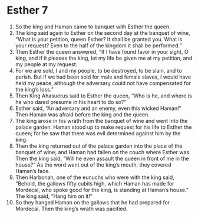 ﻿
# Esther 7
1. So the king and Haman came to banquet with Esther the queen. 
2. The king said again to Esther on the second day at the banquet of wine, “What is your petition, queen Esther? It shall be granted you. What is your request? Even to the half of the kingdom it shall be performed.” 
3. Then Esther the queen answered, “If I have found favor in your sight, O king, and if it pleases the king, let my life be given me at my petition, and my people at my request. 
4. For we are sold, I and my people, to be destroyed, to be slain, and to perish. But if we had been sold for male and female slaves, I would have held my peace, although the adversary could not have compensated for the king’s loss.” 
5. Then King Ahasuerus said to Esther the queen, “Who is he, and where is he who dared presume in his heart to do so?” 
6. Esther said, “An adversary and an enemy, even this wicked Haman!” Then Haman was afraid before the king and the queen. 
7. The king arose in his wrath from the banquet of wine and went into the palace garden. Haman stood up to make request for his life to Esther the queen; for he saw that there was evil determined against him by the king. 
8. Then the king returned out of the palace garden into the place of the banquet of wine; and Haman had fallen on the couch where Esther was. Then the king said, “Will he even assault the queen in front of me in the house?” As the word went out of the king’s mouth, they covered Haman’s face. 
9. Then Harbonah, one of the eunuchs who were with the king said, “Behold, the gallows fifty cubits high, which Haman has made for Mordecai, who spoke good for the king, is standing at Haman’s house.” The king said, “Hang him on it!” 
10. So they hanged Haman on the gallows that he had prepared for Mordecai. Then the king’s wrath was pacified. 

